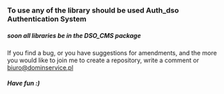 ### To use any of the library should be used Auth_dso Authentication System
##### soon all libraries be in the DSO_CMS package
If you find a bug, or you have suggestions for amendments, and the more you would like to join me to create a repository, write a comment or biuro@dominservice.pl
##### Have fun :)

